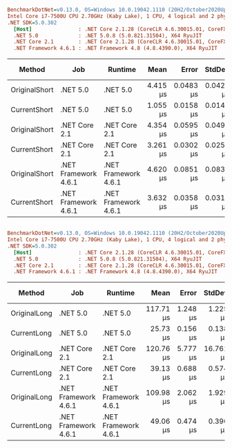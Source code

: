 ``` ini

BenchmarkDotNet=v0.13.0, OS=Windows 10.0.19042.1110 (20H2/October2020Update)
Intel Core i7-7500U CPU 2.70GHz (Kaby Lake), 1 CPU, 4 logical and 2 physical cores
.NET SDK=5.0.302
  [Host]               : .NET Core 2.1.28 (CoreCLR 4.6.30015.01, CoreFX 4.6.30015.01), X64 RyuJIT
  .NET 5.0             : .NET 5.0.8 (5.0.821.31504), X64 RyuJIT
  .NET Core 2.1        : .NET Core 2.1.28 (CoreCLR 4.6.30015.01, CoreFX 4.6.30015.01), X64 RyuJIT
  .NET Framework 4.6.1 : .NET Framework 4.8 (4.8.4390.0), X64 RyuJIT


```
|        Method |                  Job |              Runtime |     Mean |     Error |    StdDev | Ratio | RatioSD |  Gen 0 | Gen 1 | Gen 2 | Allocated |
|-------------- |--------------------- |--------------------- |---------:|----------:|----------:|------:|--------:|-------:|------:|------:|----------:|
| OriginalShort |             .NET 5.0 |             .NET 5.0 | 4.415 μs | 0.0483 μs | 0.0428 μs |  1.01 |    0.02 | 5.5466 |     - |     - |     11 KB |
|  CurrentShort |             .NET 5.0 |             .NET 5.0 | 1.055 μs | 0.0158 μs | 0.0148 μs |  0.24 |    0.00 | 0.5188 |     - |     - |      1 KB |
| OriginalShort |        .NET Core 2.1 |        .NET Core 2.1 | 4.354 μs | 0.0595 μs | 0.0496 μs |  1.00 |    0.00 | 5.5542 |     - |     - |     11 KB |
|  CurrentShort |        .NET Core 2.1 |        .NET Core 2.1 | 3.261 μs | 0.0302 μs | 0.0252 μs |  0.75 |    0.01 | 5.5428 |     - |     - |     11 KB |
| OriginalShort | .NET Framework 4.6.1 | .NET Framework 4.6.1 | 4.620 μs | 0.0851 μs | 0.0836 μs |  1.06 |    0.03 | 5.8746 |     - |     - |     12 KB |
|  CurrentShort | .NET Framework 4.6.1 | .NET Framework 4.6.1 | 3.632 μs | 0.0358 μs | 0.0318 μs |  0.83 |    0.01 | 5.8632 |     - |     - |     12 KB |

``` ini

BenchmarkDotNet=v0.13.0, OS=Windows 10.0.19042.1110 (20H2/October2020Update)
Intel Core i7-7500U CPU 2.70GHz (Kaby Lake), 1 CPU, 4 logical and 2 physical cores
.NET SDK=5.0.302
  [Host]               : .NET Core 2.1.28 (CoreCLR 4.6.30015.01, CoreFX 4.6.30015.01), X64 RyuJIT
  .NET 5.0             : .NET 5.0.8 (5.0.821.31504), X64 RyuJIT
  .NET Core 2.1        : .NET Core 2.1.28 (CoreCLR 4.6.30015.01, CoreFX 4.6.30015.01), X64 RyuJIT
  .NET Framework 4.6.1 : .NET Framework 4.8 (4.8.4390.0), X64 RyuJIT


```
|       Method |                  Job |              Runtime |      Mean |    Error |    StdDev |    Median | Ratio | RatioSD |   Gen 0 | Gen 1 | Gen 2 | Allocated |
|------------- |--------------------- |--------------------- |----------:|---------:|----------:|----------:|------:|--------:|--------:|------:|------:|----------:|
| OriginalLong |             .NET 5.0 |             .NET 5.0 | 117.71 μs | 1.248 μs |  1.225 μs | 117.74 μs |  1.10 |    0.03 | 92.0410 |     - |     - |    188 KB |
|  CurrentLong |             .NET 5.0 |             .NET 5.0 |  25.73 μs | 0.156 μs |  0.138 μs |  25.72 μs |  0.24 |    0.01 | 26.3062 |     - |     - |     54 KB |
| OriginalLong |        .NET Core 2.1 |        .NET Core 2.1 | 120.76 μs | 5.777 μs | 16.761 μs | 114.01 μs |  1.00 |    0.00 | 91.7969 |     - |     - |    189 KB |
|  CurrentLong |        .NET Core 2.1 |        .NET Core 2.1 |  39.13 μs | 0.688 μs |  0.574 μs |  39.01 μs |  0.37 |    0.01 | 90.8813 |     - |     - |    188 KB |
| OriginalLong | .NET Framework 4.6.1 | .NET Framework 4.6.1 | 109.98 μs | 2.062 μs |  1.929 μs | 109.36 μs |  1.03 |    0.03 | 94.2383 |     - |     - |    194 KB |
|  CurrentLong | .NET Framework 4.6.1 | .NET Framework 4.6.1 |  49.06 μs | 0.474 μs |  0.396 μs |  48.95 μs |  0.46 |    0.01 | 93.9941 |     - |     - |    193 KB |